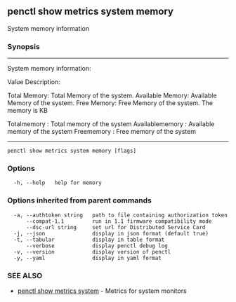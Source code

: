 ## penctl show metrics system memory

System memory information

### Synopsis



---------------------------------
 System memory information:


Value Description:

Total Memory: Total Memory of the system.
Available Memory: Available Memory of the system.
Free Memory: Free Memory of the system.
The memory is KB

Totalmemory	: Total memory of the system
Availablememory	: Available memory of the system
Freememory	: Free memory of the system

---------------------------------


```
penctl show metrics system memory [flags]
```

### Options

```
  -h, --help   help for memory
```

### Options inherited from parent commands

```
  -a, --authtoken string   path to file containing authorization token
      --compat-1.1         run in 1.1 firmware compatibility mode
      --dsc-url string     set url for Distributed Service Card
  -j, --json               display in json format (default true)
  -t, --tabular            display in table format
      --verbose            display penctl debug log
  -v, --version            display version of penctl
  -y, --yaml               display in yaml format
```

### SEE ALSO
* [penctl show metrics system](penctl_show_metrics_system.md)	 - Metrics for system monitors

